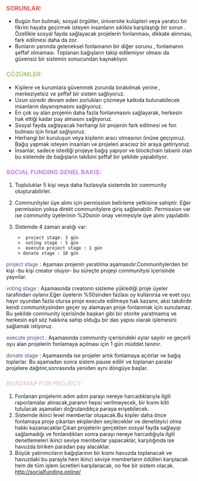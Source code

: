 ### <font color="F55050"><b>SORUNLAR:</b></font>

- Bugün fon bulmak; sosyal örgütler, üniversite kulüpleri veya yaratıcı bir fikrini hayata geçirmek isteyen insanların sıklıkla karşılaştığı bir sorun . Özellikle sosyal fayda sağlayacak projelerin fonlanması, dikkate alınması, fark edilmesi daha da zor. 
- Bunların yanında geleneksel fonlamanın bir diğer sorunu , fonlamanın şeffaf olmaması. Toplanan bağışların takip edilemiyor olması da güvensiz bir sistemin sonucundan kaynaklıyor.

### <font color=AACB73><b>ÇÖZÜMLER:</b></font>

- Kişilere ve kurumlara güvenmek zorunda bırakılmak yerine , merkeziyetsiz ve şeffaf bir sistem sağlıyoruz.
- Uzun süredir devam eden zorlukları çözmeye katkıda bulunabilecek insanların dayanışmasını sağlıyoruz.
- En çok oy alan projenin daha fazla fonlanmasını sağlayarak, herkesin hak ettiği kadar pay almasını sağlıyoruz.
- Sosyal fayda sağlayacak herhangi bir projenin fark edilmesi ve fon bulması için fırsat sağlıyoruz.
- Herhangi bir kuruluşun veya kişilerin aracı olmasının önüne geçiyoruz. Bağış yapmak isteyen insanları ve projeleri aracısız bir araya getiriyoruz.
- İnsanlar, sadece istediği projeye bağış yapıyor ve blockchain tabanlı olan bu sistemde de bağışların takibini şeffaf bir şekilde yapabiliyor.

### <font color=C780FA><b>SOCIAL FUNDING GENEL BAKIŞ:</b></font>

1.  Topluluklar 5 kişi veya daha fazlasıyla sistemde bir community oluşturabilirler.
2.  Communityler üye alımı için permission belirleme yetkisine sahiptir. Eğer permission yoksa direkt communitylere giriş sağlanabilir. Permission var ise community üyelerinin %20sinin onay vermesiyle üye alımı yapılabilir.
3.  Sistemde 4 zaman aralığı var:

         >  project stage: 3 gün
         >  voting stage : 5 gün
         >  execute project stage : 1 gün
         > donate stage : 10 gün

<font color=674188>project stage</font> : Aşaması projenin yaratılma aşamasıdır.Communitylerden bir kişi -bu kişi creator oluyor- bu süreçte projeyi communitysi içerisinde yayınlar.

<font color=674188>voting stage</font> : Aşamasında creatorın sisteme yüklediği proje üyeler tarafından oylanır.Eğer üyelerin %50sinden fazlası oy kullanırsa ve evet oyu hayır oyundan fazla olursa proje execute edilmeye hak kazanır, aksi takdirde kendi communitysinden geçer oy alamayan proje fonlanmak için sunulamaz.
Bu şekilde community içerisinde başkan gibi bir otorite yaratmamış ve herkesin eşit söz hakkına sahip olduğu bir dao yapısı olarak işlemesini sağlamak istiyoruz.

<font color=674188>execute project</font> : Aşamasında community içerisindeki oylar sayılır ve geçerli oyu alan projelerin fonlamaya açılması için 1 gün müddet tanınır.

<font color=674188>donate stage</font> : Aşamasında ise projeler artık fonlamaya açılırlar ve bağış toplarlar.
Bu aşamadan sonra sistem pause edilir ve toplanan paralar projelere dağıtılır,sonrasında yeniden aynı döngüye başlar.

### <font color=EBC7E6><b>ROADMAP FOR PROJECT:</b></font>

1. Fonlanan projelerin adım adım parayı nereye harcadıklarıyla ilgili raporlamalar alınacak,paranın hepsi verilmeyecek, bir kısmı kitli tutulacak aşamaları doğrulandıkça paraya erişebilecek.
2. Sistemde ikinci level memberlar oluşacak.Bu kişiler daha önce fonlamaya proje çıkartan ekiplerden seçilecekler ve denetleyici olma hakkı kazanacaklar.Çıkan projelerin gerçekten sosyal fayda sağlayıp sağlamadığı ve fonlandıktan sonra parayı nereye harcadığıyla ilgili denetlemeleri ikinci seviye memberlar yapacaklar, karşılığında ise havuzda biriken paradan pay alacaklar.
3. Büyük yatırımcıların bağışlarının bir kısmı havuzda toplanacak ve havuzdaki bu parayla hem ikinci seviye memberların ödülleri karşılacak hem de tüm işlem ücretleri karşılanacak, no fee bir sistem olacak.
http://socialfunding.online/
